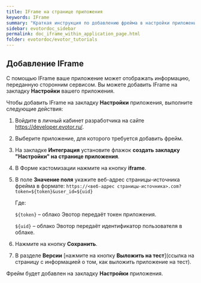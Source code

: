 ```yaml
---
title: IFrame на странице приложения
keywords: IFrame
summary: "Краткая инструкция по добавлению фрейма в настройки приложения"
sidebar: evotordoc_sidebar
permalink: doc_iframe_within_application_page.html
folder: evotordoc/evotor_tutorials
---
```


## Добавление IFrame

С помощью IFrame ваше приложение может отображать информацию, переданную сторонним сервисом.
Вы можете добавить IFrame на закладку **Настройки** вашего приложения.

Чтобы добавить IFrame на закладку **Настройки** приложения, выполните следующие действия:
1. Войдите в личный кабинет разработчика на сайте https://developer.evotor.ru/.
2. Выберите приложение, для которого требуется добавить фрейм.
3. На закладке **Интеграция** установите флажок **создать закладку "Настройки" на странице приложения**.
4. В Форме кастомизации нажмите на кнопку **iframe**.
5. В поле **Значение поля** укажите веб-адрес страницы-источника фрейма в формате:
   `https://<веб-адрес страницы-источника>.com?token=${token}&user_id=${uid}`

   Где:

   `${token}` – облако Эвотор передаёт токен приложения.

   `${uid}` – облако Эвотор передаёт идентификатор пользователя в облаке.
6. Нажмите на кнопку **Сохранить**.
7. В разделе **Версии** [нажмите на кнопку **Выложить на тест**](ссылка на страницу с информацией о том, как выложить приложение на тест).

Фрейм будет добавлен на закладку **Настройки** приложения.
